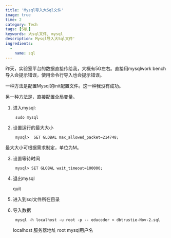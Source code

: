```yaml
---
title: 'Mysql导入大Sql文件'
image: true
time: 2
category: Tech
tags: [SQL]
keywords: 大sql文件, mysql
description: Mysql导入大Sql文件'
ingredients:
  -
    name: sql
--- 
```



昨天，实验室平台的数据直接传给我，大概有5G左右。直接用mysqlwork bench 导入会提示错误，使用命令行导入也会提示错误。

一种方法是配置Mysql的init配置文件。这一种我没有成功。

另一种方法是，直接配置全局变量。

1. 进入mysql:
	
		sudo mysql
	
2. 设置运行的最大大小
	
		mysql>  SET GLOBAL max_allowed_packet=214748;
	
最大大小可根据需求制定，单位为M。

3. 设置等待时间
		
		mysql> SET GLOBAL wait_timeout=100000;
		
4. 退出mysql
	
	quit
	
5. 进入到sql文件所在目录

6. 导入数据

		mysql -h localhost -u root -p -- educoder < dbtrustie-Nov-2.sql

	localhost 服务器地址
	root mysql用户名

	

